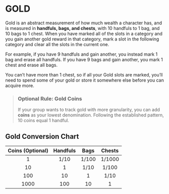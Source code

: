 # GOLD

Gold is an abstract measurement of how much wealth a character has, and is measured in **handfuls, bags, and chests**, with 10 handfuls to 1 bag, and 10 bags to 1 chest. When you have marked all of the slots in a category and you gain another gold reward in that category, mark a slot in the following category and clear all the slots in the current one.  

For example, if you have 9 handfuls and gain another, you instead mark 1 bag and erase all handfuls. If you have 9 bags and gain another, you mark 1 chest and erase all bags.  

You can’t have more than 1 chest, so if all your Gold slots are marked, you’ll need to spend some of your gold or store it somewhere else before you can acquire more.  

> ### Optional Rule: Gold Coins
> If your group wants to track gold with more granularity, you can add **coins** as your lowest denomination. Following the established pattern, 10 coins equal 1 handful.

## Gold Conversion Chart

| Coins (Optional) | Handfuls | Bags  | Chests  |
|:----------------:|:--------:|:-----:|:-------:|
|        1         |   1/10   | 1/100 | 1/1000 |
|        10        |    1     | 1/10  |  1/100  |
|       100        |    10    |   1   |  1/10   |
|      1000       |   100    |  10   |    1    |
